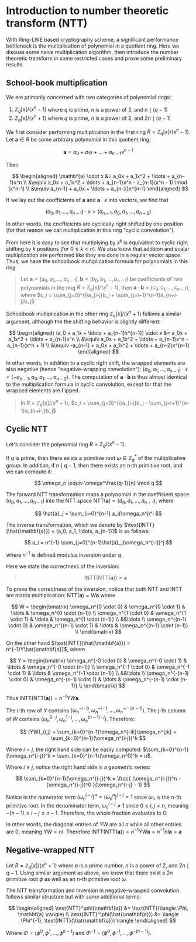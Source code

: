 # Introduction to number theoretic transform (NTT)
With Ring-LWE based cryptography scheme, a significant performance bottleneck is the multiplication of polynomial in a quotient ring. Here we discuss some naive multiplication algorithm, then introduce the number theoretic transform in some restricted cases and prove some preliminary results.

## School-book multiplication
We are primarily concerned with two categories of polynomial rings:

1. $\mathbb{Z}_q[x] / \langle x^n - 1 \rangle$ where $q$ is prime, $n$ is a power of 2, and $n \mid (q-1)$
2. $\mathbb{Z}_q[x] / \langle x^n + 1 \rangle$ where $q$ is prime, $n$ is a power of 2, and $2n \mid (q-1)$

We first consider performing multiplication in the first ring $R = \mathbb{Z}_q[x] / \langle x^n - 1 \rangle$. Let $\mathbf{a} \in R$ be some arbitrary polynomial in this quotient ring:

$$
\mathbf{a} = a_0 + a_1x + \ldots + a_{n-1}x^{n-1}
$$

Then

$$
\begin{aligned}
\mathbf{a} \cdot x
&= a_0x + a_1x^2 + \ldots + a_{n-1}x^n \\
&\equiv a_0x + a_1x^2 + \ldots + a_{n-1}x^n  - a_{n-1}(x^n - 1) \mod (x^n-1) \\
&\equiv a_{n-1} + a_0x + \ldots + a_{n-2}x^{n-1}
\end{aligned}
$$

If we lay out the coefficients of $\mathbf{a}$ and $\mathbf{a}\cdot x$ into vectors, we find that

$$
(a_0, a_1, \ldots, a_{n-1}) \cdot x = (a_{n-1}, a_0, a_1, \ldots, a_{n-2})
$$

In other words, the coefficients are cyclically right shifted by one position (for that reason we call multiplication in this ring "cyclic convolution").

From here it is easy to see that multiplying by $x^k$ is equivalent to cyclic right shifting by $k$ positions (for $0 \leq k < n$). We also know that addition and scalar multiplication are performed like they are done in a regular vector space. Thus, we have the schoolbook multiplication formula for polynomials in this ring

> Let $\mathbf{a} = (a_0, a_1, \ldots, a_{n-1}), \mathbf{b} = (b_0, b_1, \ldots, b_{n-1})$ be coefficients of two polynomials in the ring $R = \mathbb{Z}_q[x] / \langle x^n - 1 \rangle$, then $\mathbf{a} \cdot \mathbf{b} = (c_0, c_1, \ldots, c_{n-1})$, where $c_i = \sum_{j=0}^{i}a_{i-j}b_j + \sum_{j=i+1}^{n-1}a_{n+i-j}b_j$

Schoolbook multiplication in the other ring $\mathbb{Z}_q[x] / \langle x^n + 1 \rangle$ follows a similar argument, although the the shifting behavior is slightly different:

$$
\begin{aligned}
(a_0 + a_1x + \ldots + a_{n-1}x^{n-1}) \cdot x
&= a_0x + a_1x^2 + \ldots + a_{n-1}x^n \\
&\equiv a_0x + a_1x^2 + \ldots + a_{n-1}x^n  - a_{n-1}(x^n + 1) \\
&\equiv -a_{n-1} + a_0x + a_1x^2 + \ldots + a_{n-2}x^{n-1} 
\end{aligned}
$$

In other words, in addition to a cyclic right shift, the wrapped elements are also negative (hence "negative-wrapping convolution"): $(a_0, a_1, \ldots, a_{n-1}) \cdot x = (-a_{n-1}, a_0, a_1, \ldots, a_{n-2})$. The computation of $\mathbf{a} \cdot \mathbf{b}$ is thus almost identical to the multiplication formula in cyclic convolution, except for that the wrapped elements are flipped.

> In $R = \mathbb{Z}_q[x] / \langle x^n + 1 \rangle$, $c_i = \sum_{j=0}^{i}a_{i-j}b_j - \sum_{j=i+1}^{n-1}a_{n+i-j}b_j$

## Cyclic NTT
Let's consider the polynomial ring $R = \mathbb{Z}_q / \langle x^n - 1 \rangle$.

If $q$ is prime, then there exists a primitive root $\omega \in \mathbb{Z}_q^\ast$ of the multiplicative group. In addition, if $n \mid q-1$, then there exists an n-th primitive root, and we can compute it:

$$
\omega_n \equiv \omega^\frac{q-1}{n} \mod q
$$

The forward NTT transformation maps a polynomial in the coefficient space $(a_0, a_1, \ldots, a_{n-1})$ into the NTT space $\text{NTT}(\mathbf{a}) = (\hat{a}_0, \hat{a}_1, \ldots, \hat{a}_{n-1})$, where

$$
\hat{a}_j = \sum_{i=0}^{n-1} a_i(\omega_n^j)^i
$$

The inverse transformation, which we denote by $\text{INTT}(\hat{\mathbf{a}}) = (a_0, a_1, \ldots, a_{n-1})$ is as follows:

$$
a_i = n^{-1} \sum_{j=0}^{n-1}\hat{a}_j(\omega_n^{-i})^j
$$

where $n^{-1}$ is defined modulus inversion under $q$.

Here we state the correctness of the inversion:

> $$ \text{INTT}(\text{NTT}(\mathbf{a})) = \mathbf{a} $$

To prove the correctness of the inversion, notice that both NTT and INTT are matrix multiplication: $\text{NTT}(\mathbf{a}) = W\mathbf{a}$ where

$$
W = \begin{bmatrix}
\omega_n^{0 \cdot 0} & \omega_n^{0 \cdot 1} & \ldots & \omega_n^{0 \cdot (n-1)} \\
\omega_n^{1 \cdot 0} & \omega_n^{1 \cdot 1} & \ldots & \omega_n^{1 \cdot (n-1)} \\
&&\ldots \\
\omega_n^{(n-1) \cdot 0} & \omega_n^{(n-1) \cdot 1} & \ldots & \omega_n^{(n-1) \cdot (n-1)} \\
\end{bmatrix}
$$

On the other hand $\text{INTT}(\hat{\mathbf{a}}) = n^{-1}Y\hat{\mathbf{a}}$, where

$$
Y = \begin{bmatrix}
\omega_n^{-0 \cdot 0} & \omega_n^{-0 \cdot 1} & \ldots & \omega_n^{-0 \cdot (n-1)} \\
\omega_n^{-1 \cdot 0} & \omega_n^{-1 \cdot 1} & \ldots & \omega_n^{-1 \cdot (n-1)} \\
&&\ldots \\
\omega_n^{-(n-1) \cdot 0} & \omega_n^{-(n-1) \cdot 1} & \ldots & \omega_n^{-(n-1) \cdot (n-1)} \\
\end{bmatrix}
$$

Thus $\text{INTT}(\text{NTT}(\mathbf{a})) = n^{-1}YW\mathbf{a}$.

The i-th row of $Y$ contains $(\omega_n^{-i \cdot 0}, \omega_n^{-i \cdot 1}, \ldots, \omega_n^{-i \cdot (n-1)})$. The j-th column of $W$ contains $(\omega_n^{0 \cdot j}, \omega_n^{1 \cdot j}, \ldots, \omega_n^{(n-1) \cdot j})$. Therefore:

$$
(YW)_{i,j} = \sum_{k=0}^{n-1}\omega_n^{-ik}\omega_n^{jk} = \sum_{k=0}^{n-1}(\omega_n^{i-j})^k
$$

Where $i=j$, the right hand side can be easily computed: $\sum_{k=0}^{n-1}(\omega_n^{i-j})^k = \sum_{k=0}^{n-1}(\omega_n^0)^k = n$.

Where $i\neq j$, notice the right hand side is a geometric series:

$$
\sum_{k=0}^{n-1}(\omega_n^{i-j})^k = \frac{
    (\omega_n^{i-j})^n - (\omega_n^{i-j})^0
}{\omega_n^{i-j} - 1}
$$

Notice in the numerator term $(\omega_n^{i-j})^n = (\omega_n^n)^{i-j} = 1$ since $\omega_n$ is the n-th primitive root. In the denominator term, $\omega_n^{i-j} \neq 1$ since $0 \leq i, j < n$, meaning $-(n-1) \leq i - j \leq n-1$. Therefore, the whole fraction evaluates to $0$.

In other words, the diagonal entries of $YW$ are all $n$ while all other entries are $0$, meaning $YW = nI$. Therefore $\text{INTT}(\text{NTT}(\mathbf{a})) = n^{-1}YW\mathbf{a} = n^{-1}nI\mathbf{a} = \mathbf{a}$

## Negative-wrapped NTT
Let $R = \mathbb{Z}_q[x] / \langle x^n + 1 \rangle$ where $q$ is a prime number, $n$ is a power of 2, and $2n \mid q-1$. Using similar argument as above, we know that there exist a 2n primitive root $\phi$ as well as an n-th primitive root $\omega$.

The NTT transformation and inversion in negative-wrapped convolution follows similar structure but with some additional terms:

$$
\begin{aligned}
\text{NTT}^\phi(\mathbf{a}) &= \text{NTT}(\langle \Phi, \mathbf{a} \rangle) \\
\text{INTT}^\phi(\hat{\mathbf{a}}) &= \langle \Phi^{-1}, \text{INTT}(\hat{\mathbf{a}}) \rangle
\end{aligned}
$$

Where $\Phi = (\phi^0, \phi^1, \ldots, \phi^{n-1})$ and $\Phi^{-1} = (\phi^0, \phi^{-1}, \ldots, \phi^{-(n-1)})$.